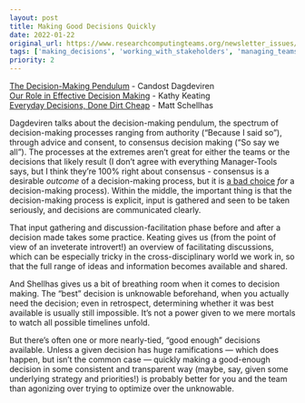 ```yaml
---
layout: post
title: Making Good Decisions Quickly
date: 2022-01-22
original_url: https://www.researchcomputingteams.org/newsletter_issues/0106
tags: ['making_decisions', 'working_with_stakeholders', 'managing_teams']
priority: 2
---
```


<!-- markdownlint-disable MD033 -->
<!-- markdownlint-disable MD041 -->
<!-- markdownlint-disable MD049 -->

[The Decision-Making Pendulum](https://candost.blog/the-decision-making-pendulum/) -  Candost Dagdeviren<br/>
[Our Role in Effective Decision Making](https://kathkeating.com/making-effective-decisions/) - Kathy Keating<br/>
[Everyday Decisions, Done Dirt Cheap](https://matt-schellhas.medium.com/everyday-decisions-done-dirt-cheap-369608ff7914) - Matt Schellhas

Dagdeviren talks about the decision-making pendulum, the spectrum of decision-making processes ranging from authority (“Because I said so”), through advice and consent, to consensus decision making (“So say we all”).  The processes at the extremes aren’t great for either the teams or the decisions that likely result (I don’t agree with everything Manager-Tools says, but I think they’re 100% right about consensus - consensus is a desirable *outcome* of a decision-making process, but it is [a bad choice](https://www.manager-tools.com/2019/09/dont-use-consensus) *for* a decision-making process).  Within the middle, the important thing is that the decision-making process is explicit, input is gathered and seen to be taken seriously, and decisions are communicated clearly.

That input gathering and discussion-facilitation phase before and after a decision made takes some practice.  Keating gives us (from the point of view of an inveterate introvert!) an overview of facilitating discussions, which can be especially tricky in the cross-disciplinary world we work in, so that the full range of ideas and information becomes available and shared.

And Shellhas gives us a bit of breathing room when it comes to decision making.  The “best” decision is unknowable beforehand, when you actually need the decision; even in retrospect, determining whether it was best available is usually still impossible.  It’s not a power given to we mere mortals to watch all possible timelines unfold.

But there’s often one or more nearly-tied, “good enough” decisions available.  Unless a given decision has huge ramifications — which does happen, but isn’t the common case — quickly making a good-enough decision in some consistent and transparent way (maybe, say, given some underlying strategy and priorities!) is probably better for you and the team than agonizing over trying to optimize over the unknowable.
